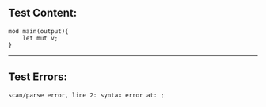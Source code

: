 
Test Content: 
-------------------------
```
mod main(output){
    let mut v;
}
```
------------------------

Test Errors:
-------------------------
```
scan/parse error, line 2: syntax error at: ;

```
